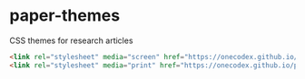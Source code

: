 # paper-themes

CSS themes for research articles

```html
<link rel="stylesheet" media="screen" href="https://onecodex.github.io/paper-themes/paper-now/screen.css">
<link rel="stylesheet" media="print" href="https://onecodex.github.io/paper-themes/paper-now/print.css">
```
